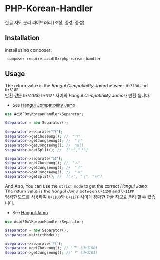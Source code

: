 # PHP-Korean-Handler
한글 자모 분리 라이브러리 (초성, 중성, 종성)

Installation
------------
install using composer:
```bash
 composer require acidf0x/php-korean-handler
```

Usage
------------
The return value is the *Hangul Compatibility Jamo* between `U+3130` and `U+318F`  
반환 값은 `U+3130`와 `U+318F` 사이의 *Hangul Compatibility Jamo*가 반환 됩니다. 
- See [Hangul Compatibility Jamo](https://unicode.org/charts/PDF/U3130.pdf)
```php
use AcidF0x\KoreanHandler\Separator; 

$separator = new Separator();

$separator->separate("가");
$separator->getChoseong(); //  "ㄱ" 
$separator->getJungseong(); //  "ㅏ"
$separator->getJongseong(); //  null
$separator->getSplit(); //  ["ㄱ","ㅏ"]

$separator->separate("셥");
$separator->getChoseong(); //  "ㅅ"
$separator->getJungseong(); //  "ㅕ"
$separator->getJongseong(); //  "ㅂ"
$separator->getSplit(); //  ["ㅅ", "ㅕ", "ㅂ"]
```
And Also, You can use the `strict mode` to get the correct *Hangul Jamo*  
The return value is the *Hangul Jamo* between `U+1100` and `U+11FF`  
엄격한 모드를 사용하여 `U+1100`와 `U+11FF` 사이의 정확한 한글 자모로 분리 할 수 있습니다.
- See [Hangul Jamo](https://unicode.org/charts/PDF/U1100.pdf)

```php
use AcidF0x\KoreanHandler\Separator; 

$separator = new Separator();
$separator->strictMode();

$separator->separate("가");
$separator->getChoseong(); // "ᄀ" (U+1100)
$separator->getJungseong(); //"ᅡ" (U+1161)
```
